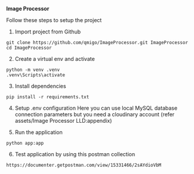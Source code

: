 **Image Processor** 

Follow these steps to setup the project

1. Import project from Github
```
git clone https://github.com/qmigo/ImageProcessor.git ImageProcessor
cd ImageProcessor
```

2. Create a virtual env and activate
```
python -m venv .venv
.venv\Scripts\activate
```

3. Install dependencies
```
pip install -r requirements.txt
```

4. Setup .env configuration
Here you can use local MySQL database connection parameters but you need a cloudinary account (refer assets/Image Processor LLD:appendix)

5. Run the application
```
python app:app
```

6. Test application by using this postman collection
```
https://documenter.getpostman.com/view/15331466/2sAYdioVbM
```
